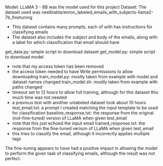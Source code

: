 Model: LLaMA 3 - 8B was the model used for this project
Dataset: The dataset used was neelblabla/enron_labeled_emails_with_subjects-llama2-7b_finetuning
 -  This dataset contains many prompts, each of with has instructions for classifying emails
 -  The dataset also includes the subject and body of the emails, along with a label for which classification that email should have

get_data.py: simple script to download dataset
get_model.py: simple script to download model
- note that my access token has been removed
- the access token needed to have Write permissions to allow downloading
train_model.py: mostly taken from example with model and dataset names changed
train_model.sh: mostly taken from example with paths changed
- timeout set to 12 hours to allow full training, although for this dataset this much time was not needed
- a previous test with another unlabeled dataset took about 10 hours
test_email.txt: a prompt I created matching the input template to be used for classification
baseline_response.txt: the response from the original (not-fine-tuned) version of LLaMA when given test_email
- note that this just echoed the input email
trained_response.txt: the response from the fine-tuned verison of LLaMA when given test_email
- this tries to classify the email, although it incorrectly applies multiple tags

The fine-tuning appears to have had a positive impact in allowing the model to perform the given task of classifying emails, although the result was not perfect.
